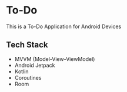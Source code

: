 # To-Do
This is a To-Do Application for Android Devices

<!-- ## Screenshots -
<table>
    <tr>
        <td><img src="/app/screenshots/1.png?raw=true"></td>
        <td><img src="/app/screenshots/2.png?raw=true"></td>
    </tr>
    <tr>
        <td><img src="/app/screenshots/3.png?raw=true"></td>
        <td><img src="/app/screenshots/4.png?raw=true"></td>
    </tr>
</table> -->

## Tech Stack
<ul>
  <li>MVVM (Model-View-ViewModel)</li>
  <li>Android Jetpack</li>
  <li>Kotlin</li>
  <li>Coroutines</li>
  <li>Room</li>
</ul>